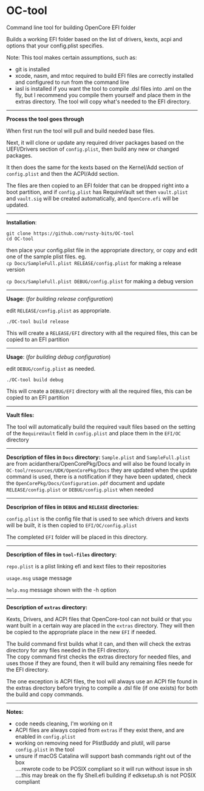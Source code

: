 # OC-tool
Command line tool for building OpenCore EFI folder

Builds a working EFI folder based on the list of drivers, kexts, acpi and options that your config.plist specifies.

Note: This tool makes certain assumptions, such as:  
- git is installed  
- xcode, nasm, and mtoc required to build EFI files are correctly installed and configured to run from the command line  
- iasl is installed if you want the tool to compile .dsl files into .aml on the fly, but I recommend you compile them yourself and place them in the extras directory. The tool will copy what's needed to the EFI directory.  

---

**Process the tool goes through**

When first run the tool will pull and build needed base files.

Next, it will clone or update any required driver packages based on the UEFI/Drivers section of `config.plist`, then build any new or changed packages. 

It then does the same for the kexts based on the Kernel/Add section of `config.plist` and then the ACPI/Add section.  

The files are then copied to an EFI folder that can be dropped right into a boot partition, and if `config.plist` has RequireVault set then `vault.plist` and `vault.sig` will be created automatically, and `OpenCore.efi` will be updated.  

---

**Installation**:

`git clone https://github.com/rusty-bits/OC-tool`   
`cd OC-tool`

then place your config.plist file in the appropriate directory, or copy and edit one of the sample plist files. eg.    
`cp Docs/SampleFull.plist RELEASE/config.plist` for making a release version

`cp Docs/SampleFull.plist DEBUG/config.plist` for making a debug version

---

**Usage**: (*for building release configuration*)

edit `RELEASE/config.plist` as appropriate.  

`./OC-tool build release`

This will create a `RELEASE/EFI` directory with all the required files, this can be copied to an EFI partition

---

**Usage**: (*for building debug configuration*)

edit `DEBUG/config.plist` as needed.  

`./OC-tool build debug`

This will create a `DEBUG/EFI` directory with all the required files, this can be copied to an EFI partition

---

**Vault files:**

The tool will automatically build the required vault files based on the setting of the `RequireVault` field in `config.plist` and place them in the `EFI/OC` directory

---

**Description of files in `Docs` directory:**
`Sample.plist` and `SampleFull.plist` are from acidanthera/OpenCorePkg/Docs and will also be found locally in `OC-tool/resources/UDK/OpenCorePkg/Docs` they are updated when the update command is used, there is a notification if they have been updated, check the `OpenCorePkg/Docs/Configuration.pdf` document and update `RELEASE/config.plist` or `DEBUG/config.plist` when needed  

---

**Descriprion of files in `DEBUG` and `RELEASE` directories:**

`config.plist` is the config file that is used to see which drivers and kexts will be built, it is then copied to `EFI/OC/config.plist`  

The completed `EFI` folder will be placed in this directory.  

---

**Description of files in `tool-files` directory:**  

`repo.plist` is a plist linking efi and kext files to their repositories  

`usage.msg` usage message  

`help.msg` message shown with the -h option  

---

**Description of `extras` directory:**  

Kexts, Drivers, and ACPI files that OpenCore-tool can not build or that you want built in a certain way are placed in the `extras` directory.  They will then be copied to the appropriate place in the new `EFI` if needed.  

The build command first builds what it can, and then will check the extras directory for any files needed in the EFI directory.  
The copy command first checks the extras directory for needed files, and uses those if they are found, then it will build any remaining files neede for the EFI directory.  

The one exception is ACPI files, the tool will always use an ACPI file found in the extras directory before trying to compile a .dsl file (if one exists) for both the build and copy commands.  

---

**Notes:**

- code needs cleaning, I'm working on it   
- ACPI files are always copied from `extras` if they exist there, and are enabled in `config.plist`  
- working on removing need for PlistBuddy and plutil, will parse `config.plist` in the tool  
- unsure if macOS Catalina will support bash commands right out of the box  
....rewrote code to be POSIX compliant so it will run without issue in sh  
....this may break on the fly Shell.efi building if edksetup.sh is not POSIX compliant  
